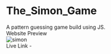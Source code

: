 # The_Simon_Game
A pattern guessing game build using JS. </br>
Website Preview </br>
![simon](https://user-images.githubusercontent.com/97237040/173228443-be90d46c-ea69-492e-8874-e04ed3352cf2.png) </br>
Live Link - 
